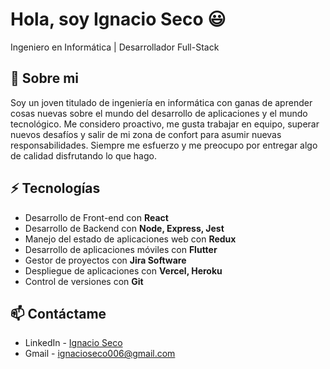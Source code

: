 # Hola, soy Ignacio Seco 😃
Ingeniero en Informática | Desarrollador Full-Stack

## 🧐 Sobre mi
Soy un joven titulado de ingeniería en informática con ganas de aprender cosas nuevas sobre el mundo del desarrollo de aplicaciones y el mundo tecnológico.
Me considero proactivo, me gusta trabajar en equipo, superar nuevos desafíos y salir de mi zona de confort para asumir nuevas responsabilidades. Siempre me esfuerzo y me preocupo por entregar algo de calidad disfrutando lo que hago.

## ⚡ Tecnologías
- Desarrollo de Front-end con **React**
- Desarrollo de Backend con **Node, Express, Jest**
- Manejo del estado de aplicaciones web con **Redux**
- Desarrollo de aplicaciones móviles con **Flutter**
- Gestor de proyectos con **Jira Software**
- Despliegue de aplicaciones con **Vercel, Heroku**
- Control de versiones con **Git**

## 📫 Contáctame
- LinkedIn - [Ignacio Seco](https://www.linkedin.com/in/ignacio-seco-aa3a73226/)
- Gmail - [ignacioseco006@gmail.com](ignacioseco006@gmail.com)
